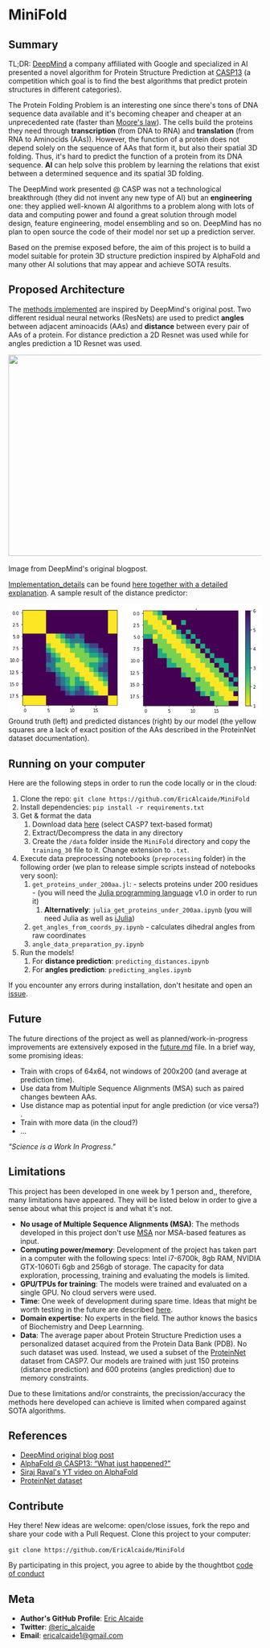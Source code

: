 # MiniFold
## Summary

TL;DR: [DeepMind](https://deepmind.com) a company affiliated with Google and specialized in AI presented a novel algorithm for Protein Structure Prediction at [CASP13](http://predictioncenter.org/casp13/index.cgi) (a competition which goal is to find the best algorithms that predict protein structures in different categories).

The Protein Folding Problem is an interesting one since there's tons of DNA sequence data available and it's becoming cheaper and cheaper at an unprecedented rate (faster than [Moore's law](https://www.genome.gov/27541954/dna-sequencing-costs-data/)). The cells build the proteins they need through **transcription** (from DNA to RNA) and **translation** (from RNA to Aminocids (AAs)). However, the function of a protein does not depend solely on the sequence of AAs that form it, but also their spatial 3D folding. Thus, it's hard to predict the function of a protein from its DNA sequence. **AI** can help solve this problem by learning the relations that exist between a determined sequence and its spatial 3D folding. 

The DeepMind work presented @ CASP was not a technological breakthrough (they did not invent any new type of AI) but an **engineering** one: they applied well-known AI algorithms to a problem along with lots of data and computing power and found a great solution through model design, feature engineering, model ensembling and so on. DeepMind has no plan to open source the code of their model nor set up a prediction server.

Based on the premise exposed before, the aim of this project is to build a model suitable for protein 3D structure prediction inspired by AlphaFold and many other AI solutions that may appear and achieve SOTA results.


## Proposed Architecture 

The [methods implemented](implementation_details.md) are inspired by DeepMind's original post. Two different residual neural networks (ResNets) are used to predict **angles** between adjacent aminoacids (AAs) and **distance** between every pair of AAs of a protein. For distance prediction a 2D Resnet was used while for angles prediction a 1D Resnet was used.

<div style="text-align:center">
	<img src="https://storage.googleapis.com/deepmind-live-cms/images/Origami-CASP-181127-r01_fig4-method.width-400.png" width="600" height="400">
</div>

Image from DeepMind's original blogpost.

[Implementation_details](implementation_details.md) can be found [here together with a detailed explanation](implementation_details.md). A sample result of the distance predictor:

<div style="text-align:center">
	<img src="imgs/our_preds.png", width="600">
</div>
Ground truth (left) and predicted distances (right) by our model (the yellow squares are a lack of exact position of the AAs described in the ProteinNet dataset documentation).


## Running on your computer

Here are the following steps in order to run the code locally or in the cloud:
1. Clone the repo: `git clone https://github.com/EricAlcaide/MiniFold`
2. Install dependencies: `pip install -r requirements.txt`
3. Get & format the data
	1. Download data [here](https://github.com/aqlaboratory/proteinnet) (select CASP7 text-based format)
	2. Extract/Decompress the data in any directory
	3. Create the `/data` folder inside the `MiniFold` directory and copy the `training_30` file to it. Change extension to `.txt`.
4. Execute data preprocessing notebooks (`preprocessing` folder) in the following order (we plan to release simple scripts instead of notebooks very soon):
	1. `get_proteins_under_200aa.jl`:  - selects proteins under 200 residues - (you will need the [Julia programming language](https://julialang.org/) v1.0 in order to run it)
		1. **Alternatively**: `julia_get_proteins_under_200aa.ipynb` (you will need Julia as well as [iJulia](https://github.com/JuliaLang/IJulia.jl))
	3. `get_angles_from_coords_py.ipynb` - calculates dihedral angles from raw coordinates
	4. `angle_data_preparation_py.ipynb`
5. Run the models!
	1. For **distance prediction**: `predicting_distances.ipynb`
	2. For **angles prediction**: `predicting_angles.ipynb`

If you encounter any errors during installation, don't hesitate and open an [issue](https://github.com/EricAlcaide/MiniFold/issues).


## Future

The future directions of the project as well as planned/work-in-progress improvements are extensively exposed in the [future.md](future.md) file. In a brief way, some promising ideas:

* Train with crops of 64x64, not windows of 200x200 (and average at prediction time).
* Use data from Multiple Sequence Alignments (MSA) such as paired changes bewteen AAs.
* Use distance map as potential input for angle prediction (or vice versa?) .
* Train with more data (in the cloud?)
* ...

*"Science is a Work In Progress."*


## Limitations

This project has been developed in one week by 1 person and,, therefore, many limitations have appeared.
They will be listed below in order to give a sense about what this project is and what it's not.

* **No usage of Multiple Sequence Alignments (MSA)**: The methods developed in this project don't use [MSA](https://en.wikipedia.org/wiki/Multiple_sequence_alignment) nor MSA-based features as input. 
* **Computing power/memory**: Development of the project has taken part in a computer with the following specs: Intel i7-6700k, 8gb RAM, NVIDIA GTX-1060Ti 6gb and 256gb of storage. The capacity for data exploration, processing, training and evaluating the models is limited.
* **GPU/TPUs for training**: The models were trained and evaluated on a single GPU. No cloud servers were used. 
* **Time**: One week of development during spare time. Ideas that might be worth testing in the future are described [here]().
* **Domain expertise**: No experts in the field. The author knows the basics of Biochemistry and Deep Learnning.
* **Data**: The average paper about Protein Structure Prediction uses a personalized dataset acquired from the Protein Data Bank (PDB). No such dataset was used. Instead, we used a subset of the [ProteinNet](https://github.com/aqlaboratory/proteinnet) dataset from CASP7. Our models are trained with just 150 proteins (distance prediction) and 600 proteins (angles prediction) due to memory constraints. 

Due to these limitations and/or constraints, the precission/accuracy the methods here developed can achieve is limited when compared against SOTA algorithms.


## References
* [DeepMind original blog post](https://deepmind.com/blog/alphafold/)
* [AlphaFold @ CASP13: “What just happened?”](https://moalquraishi.wordpress.com/2018/12/09/alphafold-casp13-what-just-happened/#s2.2)
* [Siraj Raval's YT video on AlphaFold](https://www.youtube.com/watch?v=cw6_OP5An8s)
* [ProteinNet dataset](https://github.com/aqlaboratory/proteinnet)


## Contribute
Hey there! New ideas are welcome: open/close issues, fork the repo and share your code with a Pull Request.
Clone this project to your computer:
 
`git clone https://github.com/EricAlcaide/MiniFold`
 
By participating in this project, you agree to abide by the thoughtbot [code of conduct](https://thoughtbot.com/open-source-code-of-conduct)
 
## Meta
 
* **Author's GitHub Profile**: [Eric Alcaide](https://github.com/EricAlcaide/)
* **Twitter**: [@eric_alcaide](https://twitter.com/eric_alcaide)
* **Email**: ericalcaide1@gmail.com